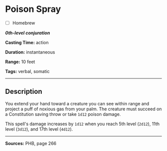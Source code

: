 # Poison Spray

- [ ] Homebrew

***0th-level conjuration***

**Casting Time:** action

**Duration:** instantaneous

**Range:** 10 feet

**Tags:** verbal, somatic

---

## Description
You extend your hand toward a creature you can see within range and project a puff of noxious gas from your palm.
The creature must succeed on a Constitution saving throw or take `1d12` poison damage.

This spell's damage increases by `1d12` when you reach 5th level (`2d12`), 11th level (`3d12`), and 17th level (`4d12`).

---

**Sources:** PHB, page 266
